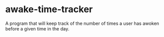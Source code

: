 # awake-time-tracker

A program that will keep track of the number of times a user has awoken
before a given time in the day.
